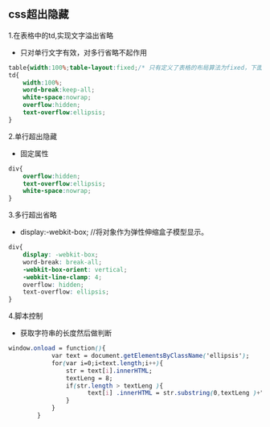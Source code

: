 ## css超出隐藏

1.在表格中的td,实现文字溢出省略

- 只对单行文字有效，对多行省略不起作用

```css
table{width:100%;table-layout:fixed;/* 只有定义了表格的布局算法为fixed，下面td的定义才能起作用。 */}
td{
    width:100%;
    word-break:keep-all;
    white-space:nowrap;
    overflow:hidden;
    text-overflow:ellipsis;
}
```

2.单行超出隐藏

- 固定属性

```css
div{
    overflow:hidden; 
    text-overflow:ellipsis;
    white-space:nowrap; 
}
```

3.多行超出省略

- display:-webkit-box; //将对象作为弹性伸缩盒子模型显示。

```css
div{
    display: -webkit-box;
    word-break: break-all;
    -webkit-box-orient: vertical;
    -webkit-line-clamp: 4;
    overflow: hidden;
    text-overflow: ellipsis;
}
```

4.脚本控制

- 获取字符串的长度然后做判断

```css
window.onload = function(){
            var text = document.getElementsByClassName('ellipsis');
            for(var i=0;i<text.length;i++){
                str = text[i].innerHTML;
                textLeng = 8;
                if(str.length > textLeng ){
                      text[i] .innerHTML = str.substring(0,textLeng )+"...";
                } 
            }     
        }
```

